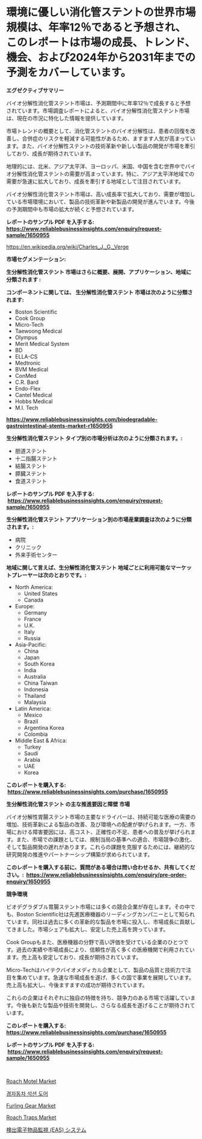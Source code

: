<p><h1>環境に優しい消化管ステントの世界市場規模は、年率12％であると予想され、このレポートは市場の成長、トレンド、機会、および2024年から2031年までの予測をカバーしています。</h1></p><p><strong>エグゼクティブサマリー</strong></p>
<p><p>バイオ分解性消化管ステント市場は、予測期間中に年率12％で成長すると予想されています。市場調査レポートによると、バイオ分解性消化管ステント市場は、現在の市況に特化した情報を提供しています。</p><p>市場トレンドの概要として、消化管ステントのバイオ分解性は、患者の回復を改善し、合併症のリスクを軽減する可能性があるため、ますます人気が高まっています。また、バイオ分解性ステントの技術革新や新しい製品の開発が市場を牽引しており、成長が期待されています。</p><p>地理的には、北米、アジア太平洋、ヨーロッパ、米国、中国を含む世界中でバイオ分解性消化管ステントの需要が高まっています。特に、アジア太平洋地域での需要が急速に拡大しており、成長を牽引する地域として注目されています。</p><p>バイオ分解性消化管ステント市場は、高い成長率で拡大しており、需要が増加している市場環境において、製品の技術革新や新製品の開発が進んでいます。今後の予測期間中も市場の拡大が続くと予想されています。</p></p>
<p><strong>レポートのサンプル PDF を入手する: <a href="https://www.reliablebusinessinsights.com/enquiry/request-sample/1650955">https://www.reliablebusinessinsights.com/enquiry/request-sample/1650955</a></strong></p>
<p><a href="https://en.wikipedia.org/wiki/Charles_J._G._Verge">https://en.wikipedia.org/wiki/Charles_J._G._Verge</a></p>
<p><strong>市場セグメンテーション:</strong></p>
<p><strong> 生分解性消化管ステント 市場はさらに概要、展開、アプリケーション、地域に分類されます :</strong></p>
<p><strong>コンポーネントに関しては、 生分解性消化管ステント 市場は次のように分類されます: &nbsp;</strong></p>
<p><ul><li>Boston Scientific</li><li>Cook Group</li><li>Micro-Tech</li><li>Taewoong Medical</li><li>Olympus</li><li>Merit Medical System</li><li>BD</li><li>ELLA-CS</li><li>Medtronic</li><li>BVM Medical</li><li>ConMed</li><li>C.R. Bard</li><li>Endo-Flex</li><li>Cantel Medical</li><li>Hobbs Medical</li><li>M.I. Tech</li></ul></p>
<p><strong><a href="https://www.reliablebusinessinsights.com/biodegradable-gastrointestinal-stents-market-r1650955">https://www.reliablebusinessinsights.com/biodegradable-gastrointestinal-stents-market-r1650955</a></strong></p>
<p><strong> 生分解性消化管ステント タイプ別の市場分析は次のように分類されます。:</strong></p>
<p><ul><li>胆道ステント</li><li>十二指腸ステント</li><li>結腸ステント</li><li>膵臓ステント</li><li>食道ステント</li></ul></p>
<p><strong>レポートのサンプル PDF を入手する: &nbsp;<a href="https://www.reliablebusinessinsights.com/enquiry/request-sample/1650955">https://www.reliablebusinessinsights.com/enquiry/request-sample/1650955</a></strong></p>
<p><strong> 生分解性消化管ステント アプリケーション別の市場産業調査は次のように分類されます。:</strong></p>
<p><ul><li>病院</li><li>クリニック</li><li>外来手術センター</li></ul></p>
<p><strong>地域に関して言えば、生分解性消化管ステント 地域ごとに利用可能なマーケットプレーヤーは次のとおりです。:</strong></p>
<p><ul>
    <li>
        North America:
        <ul>
            <li>United States</li>
            <li>Canada</li>
        </ul>
    </li>
    <li>
        Europe:
        <ul>
            <li>Germany</li>
            <li>France</li>
            <li>U.K.</li>
            <li>Italy</li>
            <li>Russia</li>
        </ul>
    </li>
    <li>
        Asia-Pacific:
        <ul>
            <li>China</li>
            <li>Japan</li>
            <li>South Korea</li>
            <li>India</li>
            <li>Australia</li>
            <li>China Taiwan</li>
            <li>Indonesia</li>
            <li>Thailand</li>
            <li>Malaysia</li>
        </ul>
    </li>
    <li>
        Latin America:
        <ul>
            <li>Mexico</li>
            <li>Brazil</li>
            <li>Argentina Korea</li>
            <li>Colombia</li>
        </ul>
    </li>
    <li>
        Middle East & Africa:
        <ul>
            <li>Turkey</li>
            <li>Saudi</li>
            <li>Arabia</li>
            <li>UAE</li>
            <li>Korea</li>
        </ul>
    </li>
    </ul></p>
<p><strong>このレポートを購入する: &nbsp;<a href="https://www.reliablebusinessinsights.com/purchase/1650955">https://www.reliablebusinessinsights.com/purchase/1650955</a></strong></p>
<p><strong>生分解性消化管ステント の主な推進要因と障壁 市場</strong></p>
<p><p>バイオ分解性胃腸ステント市場の主要なドライバーは、持続可能な医療の需要の増加、技術革新による製品の改善、及び環境への配慮が挙げられます。一方、市場における障害要因には、高コスト、正確性の不足、患者への普及が挙げられます。また、市場での課題としては、規制当局の基準への適合、市場競争の激化、そして製品開発の遅れがあります。これらの課題を克服するためには、継続的な研究開発の推進やパートナーシップ構築が求められています。</p></p>
<p><strong>このレポートを購入する前に、質問がある場合は問い合わせるか、共有してください。:&nbsp; <a href="https://www.reliablebusinessinsights.com/enquiry/pre-order-enquiry/1650955">https://www.reliablebusinessinsights.com/enquiry/pre-order-enquiry/1650955</a></strong></p>
<p><strong>競争環境</strong></p>
<p><p>ビオデグラダブル胃腸ステント市場には多くの競合企業が存在します。その中でも、Boston Scientific社は先進医療機器のリーディングカンパニーとして知られています。同社は過去に多くの革新的な製品を市場に投入し、市場成長に貢献してきました。市場シェアも拡大し、安定した売上高を誇っています。</p><p>Cook Groupもまた、医療機器の分野で高い評価を受けている企業のひとつです。過去の実績や市場成長により、信頼性が高く多くの医療機関で利用されています。売上高も安定しており、成長が期待されています。</p><p>Micro-Techはハイテクバイオメディカル企業として、製品の品質と技術力で注目を集めています。急速な市場成長を遂げ、多くの国で事業を展開しています。売上高も拡大し、今後ますますの成功が期待されています。</p><p>これらの企業はそれぞれに独自の特徴を持ち、競争力のある市場で活躍しています。今後も新たな製品や技術を開発し、さらなる成長を遂げることが期待されています。</p></p>
<p><strong>このレポートを購入する: &nbsp; <a href="https://www.reliablebusinessinsights.com/purchase/1650955">https://www.reliablebusinessinsights.com/purchase/1650955</a></strong></p>
<p><strong>レポートのサンプル PDF を入手する: &nbsp;<a href="https://www.reliablebusinessinsights.com/enquiry/request-sample/1650955">https://www.reliablebusinessinsights.com/enquiry/request-sample/1650955</a></strong><strong></strong></p>
<p>&nbsp;</p>
<p><p><a href="https://github.com/maudAbbott7/Market-Research-Report-List-1/blob/main/roach-motel-market.md">Roach Motel Market</a></p><p><a href="https://github.com/PhilToryphy7876567/Market-Research-Report-List-2/blob/main/6732788149120.md">경자동차 석션 도어</a></p><p><a href="https://issuu.com/reportprime-2/docs/furling-gear-market-size-2030.pptx">Furling Gear Market</a></p><p><a href="https://github.com/MaraKoelpin2023/Market-Research-Report-List-1/blob/main/roach-traps-market.md">Roach Traps Market</a></p><p><a href="https://github.com/LizaHeller2023/Market-Research-Report-List-1/blob/main/4834674141264.md">検出電子物品監視 (EAS) システム</a></p></p>